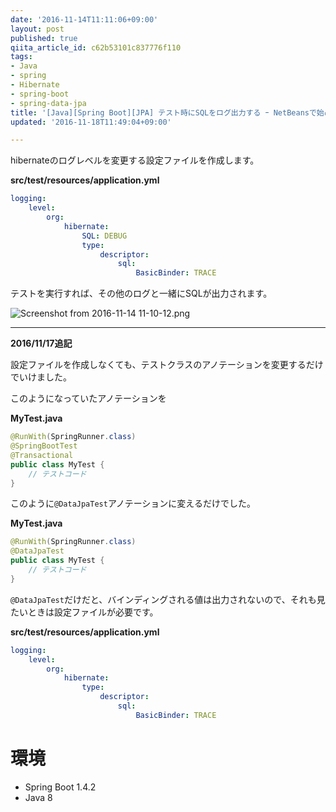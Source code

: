 ```yaml
---
date: '2016-11-14T11:11:06+09:00'
layout: post
published: true
qiita_article_id: c62b53101c837776f110
tags:
- Java
- spring
- Hibernate
- spring-boot
- spring-data-jpa
title: '[Java][Spring Boot][JPA] テスト時にSQLをログ出力する ｰ NetBeansで始めるSpring Boot(8)'
updated: '2016-11-18T11:49:04+09:00'

---
```

hibernateのログレベルを変更する設定ファイルを作成します。  
  
**src/test/resources/application.yml**  
```yaml:src/test/resources/application.yml
logging:
    level:
        org:
            hibernate:
                SQL: DEBUG
                type:
                    descriptor:
                        sql:
                            BasicBinder: TRACE
```  
  
テストを実行すれば、その他のログと一緒にSQLが出力されます。  
  
![Screenshot from 2016-11-14 11-10-12.png](/assets/images/dacf71be-4b3b-3c1f-96f0-f1f879fc3c01.png)  
  
----  
  
**2016/11/17追記**  
  
設定ファイルを作成しなくても、テストクラスのアノテーションを変更するだけでいけました。  
  
  
このようになっていたアノテーションを  
  
**MyTest.java**  
```java:MyTest.java
@RunWith(SpringRunner.class)
@SpringBootTest
@Transactional
public class MyTest {
    // テストコード
}
```  
  
このように`@DataJpaTest`アノテーションに変えるだけでした。  
  
**MyTest.java**  
```java:MyTest.java
@RunWith(SpringRunner.class)
@DataJpaTest
public class MyTest {
    // テストコード
}
```  
  
`@DataJpaTest`だけだと、バインディングされる値は出力されないので、それも見たいときは設定ファイルが必要です。  
  
**src/test/resources/application.yml**  
```yaml:src/test/resources/application.yml
logging:
    level:
        org:
            hibernate:
                type:
                    descriptor:
                        sql:
                            BasicBinder: TRACE
```  
  
  
  
  
# 環境  
  
- Spring Boot 1.4.2  
- Java 8  
